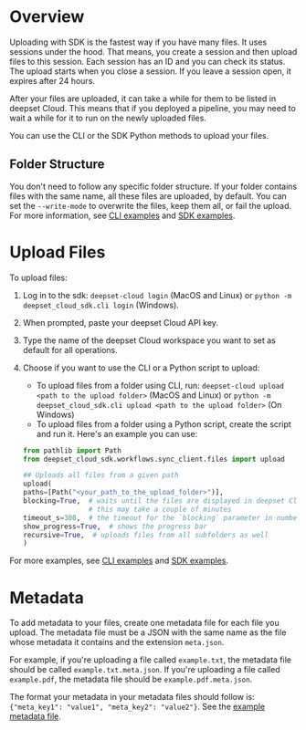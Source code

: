 # Overview

Uploading with SDK is the fastest way if you have many files. It uses sessions under the hood. That means, you create a session and then upload files to this session. Each session has an ID and you can check its status. The upload starts when you close a session. If you leave a session open, it expires after 24 hours.

After your files are uploaded, it can take a while for them to be listed in deepset Cloud. This means that if you deployed a pipeline, you may need to wait a while for it to run on the newly uploaded files.

You can use the CLI or the SDK Python methods to upload your files.

## Folder Structure

You don't need to follow any specific folder structure. If your folder contains files with the same name, all these files are uploaded, by default. You can set the `--write-mode` to overwrite the files, keep them all, or fail the upload. For more information, see [CLI examples](/examples/cli/README.md) and [SDK examples](/examples/sdk/README.md).

# Upload Files

To upload files:

1. Log in to the sdk: `deepset-cloud login` (MacOS and Linux) or `python -m deepset_cloud_sdk.cli login` (Windows).
2. When prompted, paste your deepset Cloud API key.
3. Type the name of the deepset Cloud workspace you want to set as default for all operations.
4. Choose if you want to use the CLI or a Python script to upload:
    - To upload files from a folder using CLI, run: `deepset-cloud upload <path to the upload folder>` (MacOS and Linux) or `python -m deepset_cloud_sdk.cli upload <path to the upload folder>` (On Windows)
    - To upload files from a folder using a Python script, create the script and run it. Here's an example you can use:

    ```python
    from pathlib import Path
    from deepset_cloud_sdk.workflows.sync_client.files import upload

    ## Uploads all files from a given path
    upload(
    paths=[Path("<your_path_to_the_upload_folder>")],
    blocking=True,  # waits until the files are displayed in deepset Cloud,
                    # this may take a couple of minutes
    timeout_s=300,  # the timeout for the `blocking` parameter in number of seconds
    show_progress=True,  # shows the progress bar
    recursive=True,  # uploads files from all subfolders as well
    )

    ```

For more examples, see [CLI examples](/examples/cli/README.md) and [SDK examples](/examples/sdk/README.md).

# Metadata

To add metadata to your files, create one metadata file for each file you upload. The metadata file must be a JSON with the same name as the file whose metadata it contains and the extension `meta.json`.

For example, if you're uploading a file called `example.txt`, the metadata file should be called `example.txt.meta.json`. If you're uploading a file called `example.pdf`, the metadata file should be `example.pdf.meta.json`.

The format your metadata in your metadata files should follow is: `{"meta_key1": "value1", "meta_key2": "value2"}`. See the [example metadata file](/examples/data/example.txt.meta.json).
